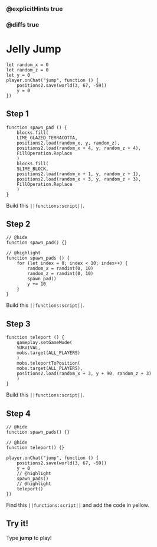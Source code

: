 ### @explicitHints true

### @diffs true

# Jelly Jump



```template
let random_x = 0
let random_z = 0
let y = 0
player.onChat("jump", function () {
    positions2.save(world(3, 67, -59))
    y = 0
})
```
## Step 1

```blocks
function spawn_pad () {
    blocks.fill(
    LIME_GLAZED_TERRACOTTA,
    positions2.load(random_x, y, random_z),
    positions2.load(random_x + 4, y, random_z + 4),
    FillOperation.Replace
    )
    blocks.fill(
    SLIME_BLOCK,
    positions2.load(random_x + 1, y, random_z + 1),
    positions2.load(random_x + 3, y, random_z + 3),
    FillOperation.Replace
    )
}
```

Build this ``||functions:script||``.

## Step 2

```blocks
// @hide
function spawn_pad() {}

// @highlight
function spawn_pads () {
    for (let index = 0; index < 10; index++) {
        random_x = randint(0, 10)
        random_z = randint(0, 10)
        spawn_pad()
        y += 10
    }
}
```

Build this ``||functions:script||``.

## Step 3

```blocks
function teleport () {
    gameplay.setGameMode(
    SURVIVAL,
    mobs.target(ALL_PLAYERS)
    )
    mobs.teleportToPosition(
    mobs.target(ALL_PLAYERS),
    positions2.load(random_x + 3, y + 90, random_z + 3)
    )
}
```

Build this ``||functions:script||``.

## Step 4

```blocks
// @hide
function spawn_pads() {}

// @hide
function teleport() {}

player.onChat("jump", function () {
    positions2.save(world(3, 67, -59))
    y = 0
    // @highlight
    spawn_pads()
    // @highlight
    teleport()
})
```

Find this ``||functions:script||`` and add the code in yellow.

## Try it!

Type **jump** to play!